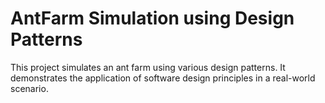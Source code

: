 # AntFarm Simulation using Design Patterns

This project simulates an ant farm using various design patterns. It demonstrates the application of software design principles in a real-world scenario.